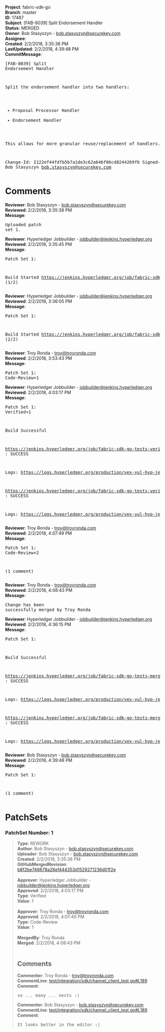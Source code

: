 <strong>Project</strong>: fabric-sdk-go<br><strong>Branch</strong>: master<br><strong>ID</strong>: 17487<br><strong>Subject</strong>: [FAB-8039] Split Endorsement Handler<br><strong>Status</strong>: MERGED<br><strong>Owner</strong>: Bob Stasyszyn - bob.stasyszyn@securekey.com<br><strong>Assignee</strong>:<br><strong>Created</strong>: 2/2/2018, 3:35:38 PM<br><strong>LastUpdated</strong>: 2/2/2018, 4:39:48 PM<br><strong>CommitMessage</strong>:<br><pre>[FAB-8039] Split Endorsement Handler

Split the endorsement handler into two
handlers:

- Proposal Processor Handler
- Endorsement Handler

This allows for more granular
reuse/replacement of handlers.

Change-Id: I122ef44fdfb5b7a1de3c62a646f06cd8244269f6
Signed-off-by: Bob Stasyszyn <bob.stasyszyn@securekey.com>
</pre><h1>Comments</h1><strong>Reviewer</strong>: Bob Stasyszyn - bob.stasyszyn@securekey.com<br><strong>Reviewed</strong>: 2/2/2018, 3:35:38 PM<br><strong>Message</strong>: <pre>Uploaded patch set 1.</pre><strong>Reviewer</strong>: Hyperledger Jobbuilder - jobbuilder@jenkins.hyperledger.org<br><strong>Reviewed</strong>: 2/2/2018, 3:35:45 PM<br><strong>Message</strong>: <pre>Patch Set 1:

Build Started https://jenkins.hyperledger.org/job/fabric-sdk-go-tests-verify-s390x/1167/ (1/2)</pre><strong>Reviewer</strong>: Hyperledger Jobbuilder - jobbuilder@jenkins.hyperledger.org<br><strong>Reviewed</strong>: 2/2/2018, 3:36:05 PM<br><strong>Message</strong>: <pre>Patch Set 1:

Build Started https://jenkins.hyperledger.org/job/fabric-sdk-go-tests-verify-x86_64/1278/ (2/2)</pre><strong>Reviewer</strong>: Troy Ronda - troy@troyronda.com<br><strong>Reviewed</strong>: 2/2/2018, 3:53:43 PM<br><strong>Message</strong>: <pre>Patch Set 1: Code-Review+1</pre><strong>Reviewer</strong>: Hyperledger Jobbuilder - jobbuilder@jenkins.hyperledger.org<br><strong>Reviewed</strong>: 2/2/2018, 4:03:17 PM<br><strong>Message</strong>: <pre>Patch Set 1: Verified+1

Build Successful 

https://jenkins.hyperledger.org/job/fabric-sdk-go-tests-verify-s390x/1167/ : SUCCESS

Logs: https://logs.hyperledger.org/production/vex-yul-hyp-jenkins-3/fabric-sdk-go-tests-verify-s390x/1167

https://jenkins.hyperledger.org/job/fabric-sdk-go-tests-verify-x86_64/1278/ : SUCCESS

Logs: https://logs.hyperledger.org/production/vex-yul-hyp-jenkins-3/fabric-sdk-go-tests-verify-x86_64/1278</pre><strong>Reviewer</strong>: Troy Ronda - troy@troyronda.com<br><strong>Reviewed</strong>: 2/2/2018, 4:07:49 PM<br><strong>Message</strong>: <pre>Patch Set 1: Code-Review+2

(1 comment)</pre><strong>Reviewer</strong>: Troy Ronda - troy@troyronda.com<br><strong>Reviewed</strong>: 2/2/2018, 4:08:43 PM<br><strong>Message</strong>: <pre>Change has been successfully merged by Troy Ronda</pre><strong>Reviewer</strong>: Hyperledger Jobbuilder - jobbuilder@jenkins.hyperledger.org<br><strong>Reviewed</strong>: 2/2/2018, 4:36:15 PM<br><strong>Message</strong>: <pre>Patch Set 1:

Build Successful 

https://jenkins.hyperledger.org/job/fabric-sdk-go-tests-merge-s390x/272/ : SUCCESS

Logs: https://logs.hyperledger.org/production/vex-yul-hyp-jenkins-3/fabric-sdk-go-tests-merge-s390x/272

https://jenkins.hyperledger.org/job/fabric-sdk-go-tests-merge-x86_64/323/ : SUCCESS

Logs: https://logs.hyperledger.org/production/vex-yul-hyp-jenkins-3/fabric-sdk-go-tests-merge-x86_64/323</pre><strong>Reviewer</strong>: Bob Stasyszyn - bob.stasyszyn@securekey.com<br><strong>Reviewed</strong>: 2/2/2018, 4:39:48 PM<br><strong>Message</strong>: <pre>Patch Set 1:

(1 comment)</pre><h1>PatchSets</h1><h3>PatchSet Number: 1</h3><blockquote><strong>Type</strong>: REWORK<br><strong>Author</strong>: Bob Stasyszyn - bob.stasyszyn@securekey.com<br><strong>Uploader</strong>: Bob Stasyszyn - bob.stasyszyn@securekey.com<br><strong>Created</strong>: 2/2/2018, 3:35:38 PM<br><strong>GitHubMergedRevision</strong>: [b8f2be746678a28ef444353d1529271236d01f2e](https://github.com/hyperledger-gerrit-archive/fabric-sdk-go/commit/b8f2be746678a28ef444353d1529271236d01f2e)<br><br><strong>Approver</strong>: Hyperledger Jobbuilder - jobbuilder@jenkins.hyperledger.org<br><strong>Approved</strong>: 2/2/2018, 4:03:17 PM<br><strong>Type</strong>: Verified<br><strong>Value</strong>: 1<br><br><strong>Approver</strong>: Troy Ronda - troy@troyronda.com<br><strong>Approved</strong>: 2/2/2018, 4:07:49 PM<br><strong>Type</strong>: Code-Review<br><strong>Value</strong>: 1<br><br><strong>MergedBy</strong>: Troy Ronda<br><strong>Merged</strong>: 2/2/2018, 4:08:43 PM<br><br><h2>Comments</h2><strong>Commenter</strong>: Troy Ronda - troy@troyronda.com<br><strong>CommentLine</strong>: [test/integration/sdk/channel_client_test.go#L189](https://github.com/hyperledger-gerrit-archive/fabric-sdk-go/blob/b8f2be746678a28ef444353d1529271236d01f2e/test/integration/sdk/channel_client_test.go#L189)<br><strong>Comment</strong>: <pre>so ... many ... nests :)</pre><strong>Commenter</strong>: Bob Stasyszyn - bob.stasyszyn@securekey.com<br><strong>CommentLine</strong>: [test/integration/sdk/channel_client_test.go#L189](https://github.com/hyperledger-gerrit-archive/fabric-sdk-go/blob/b8f2be746678a28ef444353d1529271236d01f2e/test/integration/sdk/channel_client_test.go#L189)<br><strong>Comment</strong>: <pre>It looks better in the editor :)</pre></blockquote>